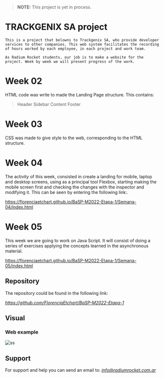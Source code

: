 > **NOTE:**
>This project is yet in process.

# TRACKGENIX SA project

```
This is a project that belowns to Trackgenix SA, who provide developer services to other companies. This web system facilitates the recording of hours worked by each employee, in each project and work team. 
```

``
As Radium Rocket students, our job is to make a website for the project.
Week by week we will present progress of the work.
``

# Week 02 #

HTML code was write to made the Landing Page structure.
This contains:
> Header
> Sidebar
> Content
> Footer 

# Week 03 #

CSS was made to give style to the web, corresponding to the HTML structure.

# Week 04 #

The activity of this week, consisted in create a landing for mobile, laptop and desktop screens, using as a principal  tool Flexbox, starting making the mobile screen first and checking the changes with the inspector and modifying it.
This can be seen by entering the following link:.

https://florenciaetchart.github.io/BaSP-M2022-Etapa-1/Semana-04/index.html

# Week 05 #

This week we are going to work on Java Script. It will consist of doing a series of exercises applying the concepts learned in the asynchronous material.

https://florenciaetchart.github.io/BaSP-M2022-Etapa-1/Semana-05/index.html



## Repository ##

The repository could be found in the following link:

*https://github.com/FlorenciaEtchart/BaSP-M2022-Etapa-1*

## Visual ##
### Web example ###

![ss](https://user-images.githubusercontent.com/101225485/160520166-11756b81-dd2f-40f8-8775-698a42ccdc1a.png)

## Support ##
For support and help you can send an email to:
*info@radiumrocket.com.ar*







